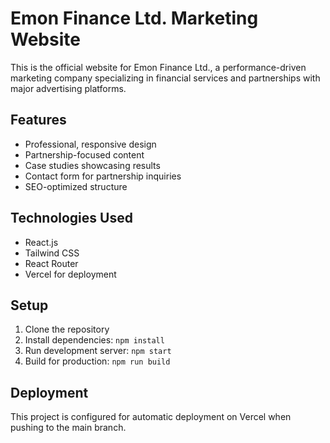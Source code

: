 # Emon Finance Ltd. Marketing Website

This is the official website for Emon Finance Ltd., a performance-driven marketing company specializing in financial services and partnerships with major advertising platforms.

## Features

- Professional, responsive design
- Partnership-focused content
- Case studies showcasing results
- Contact form for partnership inquiries
- SEO-optimized structure

## Technologies Used

- React.js
- Tailwind CSS
- React Router
- Vercel for deployment

## Setup

1. Clone the repository
2. Install dependencies: `npm install`
3. Run development server: `npm start`
4. Build for production: `npm run build`

## Deployment

This project is configured for automatic deployment on Vercel when pushing to the main branch.